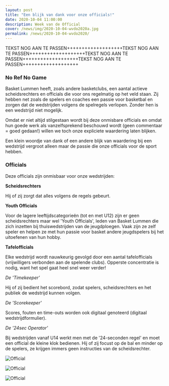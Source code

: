 ```yaml
---
layout: post
title: "Een blijk van dank voor onze officials!"
date: 2020-10-04 11:00:00
description: Week van de Official
cover: /news/img/2020-10-04-wvdo2020a.jpg
permalink: /news/2020-10-04-wvdo2020/
---
```

TEKST NOG AAN TE PASSEN+++++++++++++++++++TEKST NOG AAN TE PASSEN+++++++++++++++++++TEKST NOG AAN TE PASSEN+++++++++++++++++++TEKST NOG AAN TE PASSEN+++++++++++++++++++
### No Ref No Game

Basket Lummen heeft, zoals andere basketclubs, een aantal actieve scheidsrechters en officials die voor ons regelmatig op het veld staan. Zij hebben net zoals de spelers en coaches een passie voor basketbal en zorgen dat de wedstrijden volgens de spelregels verlopen. 
Zonder hen is een wedstrijd niet mogelijk.

Omdat er niet altijd stilgestaan wordt bij deze onmisbare officials en omdat hun goede werk als vanzelfsprekend beschouwd wordt (geen commentaar = goed gedaan!) willen we toch onze expliciete waardering laten blijken. 

Een klein woordje van dank of een andere blijk van waardering bij een wedstrijd vergroot alleen maar de passie die onze officials voor de sport hebben.


### Officials

Deze officials zijn onmisbaar voor onze wedstrijden:

**Scheidsrechters**

Hij of zij zorgt dat alles volgens de regels gebeurt.

**Youth Officials**

Voor de lagere leeftijdscategorieën (tot en met U12) zijn er geen scheidsrechters maar wel 'Youth Officials', leden van Basket Lummen die zich inzetten bij thuiswedstrijden van de jeugdploegen. Vaak zijn ze zelf speler en helpen ze met hun passie voor basket andere jeugdspelers bij het uitoefenen van hun hobby.

**Tafelofficials**

Elke wedstrijd wordt nauwkeurig gevolgd door een aantal tafelofficials (vrijwilligers verbonden aan de spelende clubs). Opperste concentratie is nodig, want het spel gaat heel snel weer verder!

*De 'Timekeeper'*

Hij of zij bedient het scorebord, zodat spelers, scheidsrechters en het publiek de wedstrijd kunnen volgen.

*De 'Scorekeeper'*

Scores, fouten en time-outs worden ook digitaal genoteerd (digitaal wedstrijdformulier).

*De '24sec Operator'*

Bij wedstrijden vanaf U14 werkt men met de '24-seconden regel' en moet een official de kleine klok bedienen. Hij of zij focust op de bal en minder op de spelers, ze krijgen immers geen instructies van de scheidsrechter.

![Official](/news/img/2019-10-16-wvdob.jpg)

![Official](/news/img/2019-10-16-wvdoc.jpg)

![Official](/news/img/2019-10-16-wvdod.jpg)
